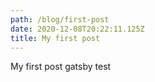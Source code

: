 ```yaml
---
path: /blog/first-post
date: 2020-12-08T20:22:11.125Z
title: My first post
---
```

My first post gatsby test